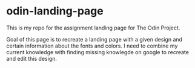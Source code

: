 # odin-landing-page

This is my repo for the assignment landing page for The Odin Project.

Goal of this page is to recreate a landing page with a given design and certain information about the fonts and colors. I need to combine my current knowledge with finding missing knowlegde on google to recreate and edit this design.